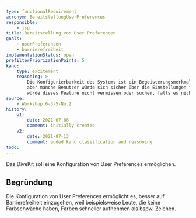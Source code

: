 ```yaml
---
type: functionalRequirement
acronym: BereitstellungUserPreferences
responsible: 
    - jsp
title: Bereitstellung von User Preferencen
goals: 
    - userPreferencen
    - barrierefreiheit
implementationStatus: open
prefilterPriorizationPoints: 5
kano:
    type: excitement
    reasoning: >
        Die Konfigurierbarkeit des Systems ist ein Begeisterungsmerkmal. Es muss nicht unbedingt vorhanden sein,
        aber manche Benutzer würde sich sicher über die Einstellungen freuen und diese auch verwenden. Viele Nutzer
        würde dieses Feature nicht vermissen oder suchen, falls es nicht vorhanden wäre.
source:
    - Workshop 6-3-5-No.2
history:
    v1:
        date: 2021-07-08
        comment: initially created
    v2:
        date: 2021-07-13
        comment: added kano classification and reasoning
todo: 
---
```


Das DiveKit soll eine Konfiguration von User Preferences ermöglichen.

## Begründung

Die Konfiguration von User Preferences ermöglicht es, besser auf Barrierefreiheit einzugehen, weil beispielsweise Leute, die keine Farbschwäche haben, 
Farben schneller aufnehmen als bspw. Zeichen.
